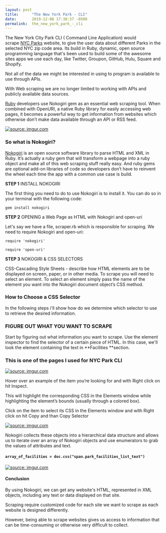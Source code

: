 ```yaml
---
layout: post
title:      "The New York Park - CLI"
date:       2019-12-08 17:38:37 -0500
permalink:  the_new_york_park_-_cli
---
```



The New York City Park CLI ( Command Line Application) would scrape [NYC Parks](https://www.nycgovparks.org/) website, to give the user data about different Parks in the selected NYC zip code area. Its build in Ruby, dynamic, open source programming language that's  been used to build some of the awesome sites apps we use each day, like Twitter, Groupon, GitHub, Hulu, Square and Shopify.  

Not all of the data we might be interested in using to program is available to use through APIs. 

With Web scraping we are no longer limited to working with APIs and publicly available data sources.

[Ruby](https://www.ruby-lang.org/en) developers use Nokogiri gem as an essential web scraping tool. When combined with OpenURI, a native Ruby library for easily accessing web pages, it becomes a powerful way to get information from websites which otherwise don’t make data available through an API or RSS feed.

<a href="https://imgur.com/HYEi8db"><img src="https://i.imgur.com/HYEi8dbl.png" title="source: imgur.com" /></a>

### So what is Nokogiri? 
[Nokogiri](https://nokogiri.org/) is an open source software library to parse HTML and XML in Ruby. It’s actually a ruby gem that will transform a webpage into a ruby object and make all of this web scraping stuff really easy. And ruby gems are optional add-on libraries of code so developers don’t have to reinvent the wheel each time the app with a common use case is build.

**STEP 1**
INSTALL NOKOGIRI

The first thing you need to do to use Nokogiri is to install it. You can do so in your terminal with the following code:

`gem install nokogiri`

**STEP 2**
OPENING a Web Page as HTML with Nokogiri and open-uri

Let's say we have a file, scraper.rb which is responsible for scraping. We need to require Nokogiri and open-uri:

```
require 'nokogiri'
```

```
require 'open-uri'
```

**STEP 3**
NOKOGIRI & CSS SELECTORS

CSS-Cascading Style Sheets - describe how HTML elements are to be displayed on screen, paper, or in other media.
To scrape you will need to select an element. To select an element simply pass the name of the element you want into the Nokogiri document object’s CSS method.
### How to Choose a CSS Selector 
In the following steps i'll show how do we determine which selector to use to retrieve the desired information.

### FIGURE OUT WHAT YOU WANT TO SCRAPE

Start by figuring out what information you want to scrape. Use the element inspector to find the selector of a certain piece of HTML. In this case, we'll look the element containing the text in **Facilities **section.

### This is one of the pages I used for NYC Park CLI 

<a href="https://imgur.com/4xJCSyB"><img src="https://i.imgur.com/4xJCSyBl.png" title="source: imgur.com" /></a> 


Hover over an example of the item you’re looking for and with Right click on hit Inspect. 

This will highlight the corresponding CSS in the Elements window while highlighting the element’s bounds (usually through a colored box). 

Click on the item to select its CSS in the Elements window and with Right click on hit Copy and than Copy Selector


<a href="https://imgur.com/LpwKOBg"><img src="https://i.imgur.com/LpwKOBgl.png" title="source: imgur.com" /></a>


Nokogiri collects these objects into a hierarchical data structure and allows us to iterate over an array of Nokogiri objects and use enumerators to grab the values of attributes and text.

#### `array_of_facilities = doc.css("span.park_facilities_list_text")`


<a href="https://imgur.com/c4gLX3e"><img src="https://i.imgur.com/c4gLX3el.png" title="source: imgur.com" /></a>

#### Conclusion
By using Nokogiri, we can get any website's HTML, represented in XML objects, including any text or data displayed on that site. 

Scraping require customized code for each site we want to scrape as each website is designed differently.

However, being able to scrape websites gives us access to information that can be time-consuming or otherwise very difficult to collect. 


